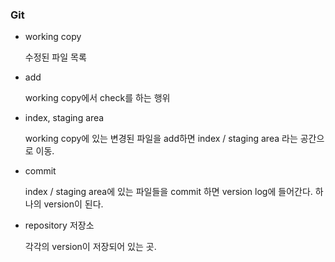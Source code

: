 ### Git

- working copy

  수정된 파일 목록

- add

  working copy에서 check를 하는 행위

- index, staging area

  working copy에 있는 변경된 파일을 add하면 index / staging area 라는 공간으로 이동.

- commit

  index / staging area에 있는 파일들을 commit 하면 version log에 들어간다. 하나의 version이 된다.

- repository 저장소

  각각의 version이 저장되어 있는 곳.

